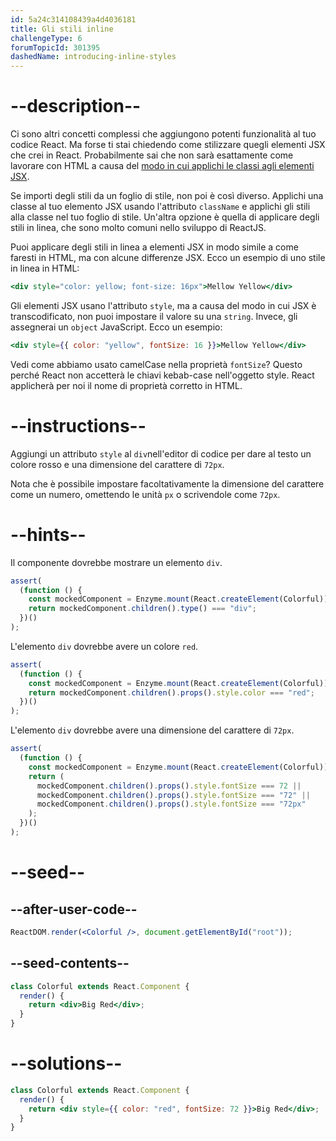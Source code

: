 ```yaml
---
id: 5a24c314108439a4d4036181
title: Gli stili inline
challengeType: 6
forumTopicId: 301395
dashedName: introducing-inline-styles
---
```


# --description--

Ci sono altri concetti complessi che aggiungono potenti funzionalità al tuo codice React. Ma forse ti stai chiedendo come stilizzare quegli elementi JSX che crei in React. Probabilmente sai che non sarà esattamente come lavorare con HTML a causa del [modo in cui applichi le classi agli elementi JSX](/learn/front-end-libraries/react/define-an-html-class-in-jsx).

Se importi degli stili da un foglio di stile, non poi è così diverso. Applichi una classe al tuo elemento JSX usando l'attributo `className` e applichi gli stili alla classe nel tuo foglio di stile. Un'altra opzione è quella di applicare degli stili in linea, che sono molto comuni nello sviluppo di ReactJS.

Puoi applicare degli stili in linea a elementi JSX in modo simile a come faresti in HTML, ma con alcune differenze JSX. Ecco un esempio di uno stile in linea in HTML:

```jsx
<div style="color: yellow; font-size: 16px">Mellow Yellow</div>
```

Gli elementi JSX usano l'attributo `style`, ma a causa del modo in cui JSX è transcodificato, non puoi impostare il valore su una `string`. Invece, gli assegnerai un `object` JavaScript. Ecco un esempio:

```jsx
<div style={{ color: "yellow", fontSize: 16 }}>Mellow Yellow</div>
```

Vedi come abbiamo usato camelCase nella proprietà `fontSize`? Questo perché React non accetterà le chiavi kebab-case nell'oggetto style. React applicherà per noi il nome di proprietà corretto in HTML.

# --instructions--

Aggiungi un attributo `style` al `div`nell'editor di codice per dare al testo un colore rosso e una dimensione del carattere di `72px`.

Nota che è possibile impostare facoltativamente la dimensione del carattere come un numero, omettendo le unità `px` o scrivendole come `72px`.

# --hints--

Il componente dovrebbe mostrare un elemento `div`.

```js
assert(
  (function () {
    const mockedComponent = Enzyme.mount(React.createElement(Colorful));
    return mockedComponent.children().type() === "div";
  })()
);
```

L'elemento `div` dovrebbe avere un colore `red`.

```js
assert(
  (function () {
    const mockedComponent = Enzyme.mount(React.createElement(Colorful));
    return mockedComponent.children().props().style.color === "red";
  })()
);
```

L'elemento `div` dovrebbe avere una dimensione del carattere di `72px`.

```js
assert(
  (function () {
    const mockedComponent = Enzyme.mount(React.createElement(Colorful));
    return (
      mockedComponent.children().props().style.fontSize === 72 ||
      mockedComponent.children().props().style.fontSize === "72" ||
      mockedComponent.children().props().style.fontSize === "72px"
    );
  })()
);
```

# --seed--

## --after-user-code--

```jsx
ReactDOM.render(<Colorful />, document.getElementById("root"));
```

## --seed-contents--

```jsx
class Colorful extends React.Component {
  render() {
    return <div>Big Red</div>;
  }
}
```

# --solutions--

```jsx
class Colorful extends React.Component {
  render() {
    return <div style={{ color: "red", fontSize: 72 }}>Big Red</div>;
  }
}
```
